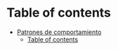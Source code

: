 # Table of contents

* [Patrones de comportamiento](README.md)
  * [Table of contents](java-design-patterns-examples/SUMMARY.md)
